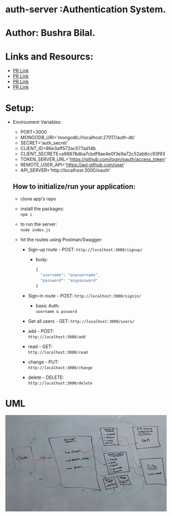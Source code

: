# auth-server :Authentication System.

# Author: Bushra Bilal.

# Links and Resourcs:

- [PR Link](https://github.com/bushra-401-advanced-javascript/auth-server/pull/1)
- [PR Link](https://github.com/bushra-401-advanced-javascript/auth-server/pull/2)
- [PR Link](https://github.com/bushra-401-advanced-javascript/auth-server/pull/3)
- [PR Link](https://github.com/bushra-401-advanced-javascript/auth-server/pull/4)

# Setup:

- Enviroument Variables:
  - PORT=3000
  - MONGODB_URI='mongodb://localhost:27017/auth-db'
  - SECRET='auth_secret'
  - CLIENT_ID=86e3aff572ac577ad14b
  - CLIENT_SECRETE=a98876dba7cbdf9ae4e0f3e9a72c52ab6cc93f93
  - TOKEN_SERVER_URL='https://github.com/login/oauth/access_token'
  - REMOTE_USER_API='https://api.github.com/user'
  - API_SERVER='http://localhost:3000/oauth'

  ## How to initialize/run your application: 

  - clone app's repo

  - install the packages:  
    `npm i`

  - to run the server:  
    `node index.js`

  - hit the routes using Postman/Swagger:  
    - Sign-up route - POST: `http://localhost:3000/signup/`  
      - body: 
         ```js
         {
           "username": "anyusername",
           "password": "anypassword"
         }
    - Sign-in route - POST: `http://localhost:3000/signin/`  
      - basic Auth:  
       `username & pssword`
    - Get all users - GET: `http://localhost:3000/users/` 

    - add - POST:  
     `http://localhost:3000/add`

    - read - GET:   
    `http://localhost:3000/read`

    - change - PUT:  
     `http://localhost:3000/change`

    - delete - DELETE:  
     `http://localhost:3000/delete`

# UML
![uml](./assets/lab14-uml.jpg)